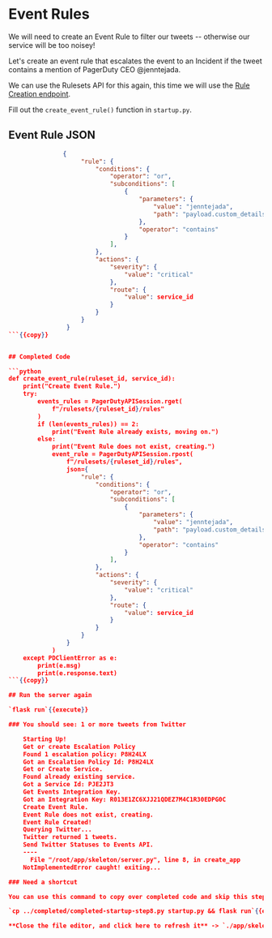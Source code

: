 # Event Rules

We will need to create an Event Rule to filter our tweets -- otherwise our service will be too noisey!

Let's create an event rule that escalates the event to an Incident if the tweet contains a mention of PagerDuty CEO @jenntejada.

We can use the Rulesets API for this again, this time we will use the [Rule Creation endpoint](https://developer.pagerduty.com/api-reference/reference/REST/openapiv3.json/paths/~1rulesets~1%7Bid%7D~1rules/post).

Fill out the `create_event_rule()` function in `startup.py`.

## Event Rule JSON

```json
               {
                    "rule": {
                        "conditions": {
                            "operator": "or",
                            "subconditions": [
                                {
                                    "parameters": {
                                        "value": "jenntejada",
                                        "path": "payload.custom_details.entities.user_mentions"
                                    },
                                    "operator": "contains"
                                }
                            ],
                        },
                        "actions": {
                            "severity": {
                                "value": "critical"
                            },
                            "route": {
                                "value": service_id
                            }
                        }
                    }
                }
```{{copy}}


## Completed Code

```python
def create_event_rule(ruleset_id, service_id):
    print("Create Event Rule.")
    try:
        events_rules = PagerDutyAPISession.rget(
            f"/rulesets/{ruleset_id}/rules"
        )
        if (len(events_rules)) == 2:
            print("Event Rule already exists, moving on.")
        else:
            print("Event Rule does not exist, creating.")
            event_rule = PagerDutyAPISession.rpost(
                f"/rulesets/{ruleset_id}/rules",
                json={
                    "rule": {
                        "conditions": {
                            "operator": "or",
                            "subconditions": [
                                {
                                    "parameters": {
                                        "value": "jenntejada",
                                        "path": "payload.custom_details.entities.user_mentions"
                                    },
                                    "operator": "contains"
                                }
                            ],
                        },
                        "actions": {
                            "severity": {
                                "value": "critical"
                            },
                            "route": {
                                "value": service_id
                            }
                        }
                    }
                }
            )
    except PDClientError as e:
        print(e.msg)
        print(e.response.text)
```{{copy}}

## Run the server again

`flask run`{{execute}}

### You should see: 1 or more tweets from Twitter

    Starting Up!
    Get or create Escalation Policy
    Found 1 escalation policy: P8H24LX
    Got an Escalation Policy Id: P8H24LX
    Get or Create Service.
    Found already existing service.
    Got a Service Id: PJE2JT3
    Get Events Integration Key.
    Got an Integration Key: R013E1ZC6XJJ21QDEZ7M4C1R30EDPG0C
    Create Event Rule.
    Event Rule does not exist, creating.
    Event Rule Created!
    Querying Twitter...
    Twitter returned 1 tweets.
    Send Twitter Statuses to Events API.
    ----
      File "/root/app/skeleton/server.py", line 8, in create_app
    NotImplementedError caught! exiting...

### Need a shortcut

You can use this command to copy over completed code and skip this step.

`cp ../completed/completed-startup-step8.py startup.py && flask run`{{execute}}

**Close the file editor, and click here to refresh it** -> `./app/skeleton/startup.py`{{open}}
